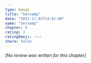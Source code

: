 ```yaml
---
type: manga
title: "Servamp"
date: "2023-11-03T14:01:00"
name: "Servamp"
chapter: 8
rating: 3
ratingEmoji: ⭐️⭐️⭐️
share: false
---
```


*[No review was written for this chapter]*
